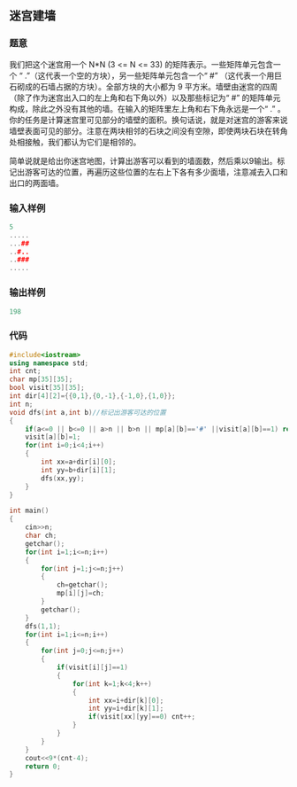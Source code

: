 ## 迷宫建墙

### 题意
我们把这个迷宫用一个 N*N (3 <= N <= 33) 的矩阵表示。一些矩阵单元包含一个 “ .”（这代表一个空的方块），另一些矩阵单元包含一个“ #” （这代表一个用巨石砌成的石墙占据的方块）。全部方块的大小都为 9 平方米。墙壁由迷宫的四周（除了作为迷宫出入口的左上角和右下角以外）以及那些标记为“ #” 的矩阵单元构成，除此之外没有其他的墙。在输入的矩阵里左上角和右下角永远是一个“ .” 。 你的任务是计算迷宫里可见部分的墙壁的面积。换句话说，就是对迷宫的游客来说墙壁表面可见的部分。注意在两块相邻的石块之间没有空隙，即使两块石块在转角处相接触，我们都认为它们是相邻的。


简单说就是给出你迷宫地图，计算出游客可以看到的墙面数，然后乘以9输出。标记出游客可达的位置，再遍历这些位置的左右上下各有多少面墙，注意减去入口和出口的两面墙。

### 输入样例
```C++
5
.....
...##
..#..
..###
.....
```

### 输出样例
```C++
198
```

### 代码
```C++
#include<iostream>
using namespace std;
int cnt;
char mp[35][35];
bool visit[35][35];
int dir[4][2]={{0,1},{0,-1},{-1,0},{1,0}};
int n;
void dfs(int a,int b)//标记出游客可达的位置
{
	if(a<=0 || b<=0 || a>n || b>n || mp[a][b]=='#' ||visit[a][b]==1) return;
	visit[a][b]=1;
	for(int i=0;i<4;i++)
	{
		int xx=a+dir[i][0];
		int yy=b+dir[i][1];
		dfs(xx,yy);
	}
}

int main()
{
	cin>>n;
	char ch;
	getchar();
	for(int i=1;i<=n;i++)
	{
		for(int j=1;j<=n;j++)
		{
			ch=getchar();
			mp[i][j]=ch;
		}
		getchar();
	}
	dfs(1,1);
	for(int i=1;i<=n;i++)
	{
		for(int j=0;j<=n;j++)
		{
			if(visit[i][j]==1)
			{
				for(int k=1;k<4;k++)
				{
					int xx=i+dir[k][0];
					int yy=i+dir[k][1];
					if(visit[xx][yy]==0) cnt++;
				}
			}
		}
	}
	cout<<9*(cnt-4);
	return 0;
}
```
